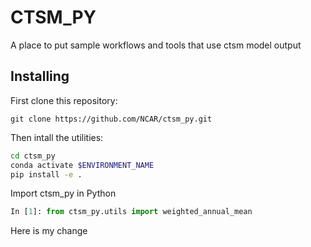 CTSM_PY
=======

A place to put sample workflows and tools that use ctsm model output

## Installing

First clone this repository:

```
git clone https://github.com/NCAR/ctsm_py.git
```

Then intall the utilities:

```bash
cd ctsm_py
conda activate $ENVIRONMENT_NAME
pip install -e .
```

Import ctsm_py in Python

```python
In [1]: from ctsm_py.utils import weighted_annual_mean
```

Here is my change
